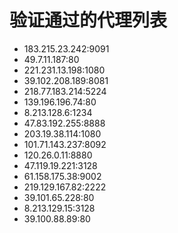 # 验证通过的代理列表

 - 183.215.23.242:9091
 - 49.7.11.187:80
 - 221.231.13.198:1080
 - 39.102.208.189:8081
 - 218.77.183.214:5224
 - 139.196.196.74:80
 - 8.213.128.6:1234
 - 47.83.192.255:8888
 - 203.19.38.114:1080
 - 101.71.143.237:8092
 - 120.26.0.11:8880
 - 47.119.19.221:3128
 - 61.158.175.38:9002
 - 219.129.167.82:2222
 - 39.101.65.228:80
 - 8.213.129.15:3128
 - 39.100.88.89:80
